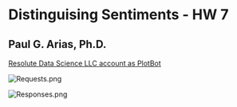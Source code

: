 # Distinguising Sentiments - HW 7

## Paul G. Arias, Ph.D.

[Resolute Data Science LLC account as PlotBot](https://twitter.com/ResoluteDataSci/with_replies)

![Requests.png]('./RequestTweets.png') 


![Responses.png]('./Responses.png') 
